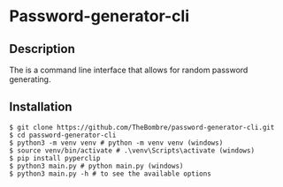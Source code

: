 # Password-generator-cli

## Description
The is a command line interface that allows for random password generating.

## Installation
```shell script
$ git clone https://github.com/TheBombre/password-generator-cli.git
$ cd password-generator-cli
$ python3 -m venv venv # python -m venv venv (windows)
$ source venv/bin/activate # .\venv\Scripts\activate (windows)
$ pip install pyperclip
$ python3 main.py # python main.py (windows)
$ python3 main.py -h # to see the available options
``` 

